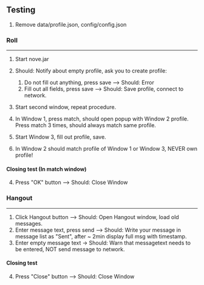 ## Testing


1. Remove data/profile.json, config/config.json

### Roll

------

1. Start nove.jar
2. Should: Notify about empty profile, ask you to create profile:

   1. Do not fill out anything, press save --> Should: Error
   2. Fill out all fields, press save --> Should: Save profile, connect to network.
3. Start second window, repeat procedure.
4. In Window 1, press match, should open popup with Window 2 profile. Press match 3 times, should always match same profile.
5. Start Window 3, fill out profile, save.
6. In Window 2 should match profile of Window 1 or Window 3, NEVER own profile!

#### Closing test (In match window)

4. Press "OK" button --> Should: Close Window

### Hangout

------

1. Click Hangout button --> Should: Open Hangout window, load old messages.
2. Enter message text, press send --> Should: Write your message in message list as "Sent", after ~ 2min display full msg with timestamp.
3. Enter empty message text -> Should: Warn that messagetext needs to be entered, NOT send message to network.

#### Closing test

4. Press "Close" button --> Should: Close Window